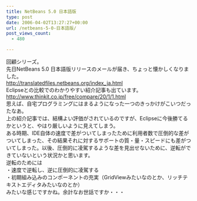 ```yaml
---
title: NetBeans 5.0 日本語版
type: post
date: 2006-04-02T13:27:27+00:00
url: /netbeans-5-0-日本語版/
post_views_count:
  - 480

---
```

回顧シリーズ。  
先日NetBeans 5.0 日本語版リリースのメールが届き、ちょっと懐かしくなりました。  
<http://translatedfiles.netbeans.org/index_ja.html>  
Eclipseとの比較でのわかりやすい紹介記事も出ています。  
<http://www.thinkit.co.jp/free/compare/20/1/1.html>  
思えば、自宅プログラミングにはまるようになった一つのきっかけがこいつだったなあ。  
上の紹介記事では、結構よい評価がされているのですが、Eclipseに今後勝てるかというと、やはり厳しいように見えてしまう。  
ある時期、IDE自体の速度で差がついてしまったために利用者数で圧倒的な差がついてしまった、その結果それに対するサポートの質・量・スピードにも差がついてしまった。以後、圧倒的に凌駕するような差を見出せないために、逆転ができていないという状況かと思います。  
逆転のためには  
・速度で逆転し、逆に圧倒的に凌駕する  
・初期組み込みのコンポーネントの充実（GridViewみたいなのとか、リッチテキストエディタみたいなのとか）  
みたいな感じですかね。余計なお世話ですか・・・